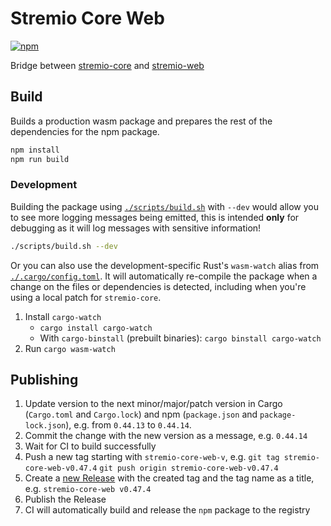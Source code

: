 # Stremio Core Web

[![npm](https://img.shields.io/npm/v/@stremio/stremio-core-web?style=flat-square)](https://www.npmjs.com/package/@stremio/stremio-core-web)

Bridge between [stremio-core](https://github.com/stremio/stremio-core) and [stremio-web](https://github.com/stremio/stremio-web)


## Build

Builds a production wasm package and prepares the rest of the dependencies for the npm package.

```bash
npm install
npm run build
```

### Development

Building the package using [`./scripts/build.sh`](./scripts/build.sh) with `--dev` would allow you to see more logging messages being emitted, this is intended **only** for debugging as it will log messages with sensitive information!

```bash
./scripts/build.sh --dev
```

Or you can also use the development-specific Rust's `wasm-watch` alias from [`./.cargo/config.toml`](./.cargo/config.toml).
It will automatically re-compile the package when a change on the files or dependencies is detected,
including when you're using a local patch for `stremio-core`.

1. Install `cargo-watch`
   - `cargo install cargo-watch`
   - With `cargo-binstall` (prebuilt binaries): `cargo binstall cargo-watch`
2. Run `cargo wasm-watch`

## Publishing

1. Update version to the next minor/major/patch version in Cargo (`Cargo.toml` and `Cargo.lock`) and npm (`package.json` and `package-lock.json`), e.g. from `0.44.13` to `0.44.14`.
2. Commit the change with the new version as a message, e.g. `0.44.14`
3. Wait for CI to build successfully
4. Push a new tag starting with `stremio-core-web-v`, e.g. `git tag stremio-core-web-v0.47.4` `git push origin stremio-core-web-v0.47.4`
5. Create a [new Release](https://github.com/Stremio/stremio-core-web/releases/new) with the created tag and the tag name as a title, e.g. `stremio-core-web v0.47.4`
6. Publish the Release
7. CI will automatically build and release the `npm` package to the registry